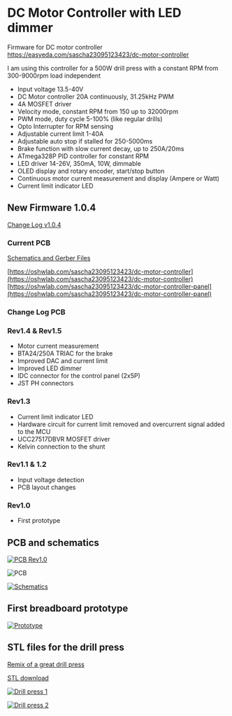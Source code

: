 # DC Motor Controller with LED dimmer

Firmware for DC motor controller https://easyeda.com/sascha23095123423/dc-motor-controller

I am using this controller for a 500W drill press with a constant RPM from 300-9000rpm load independent

* Input voltage 13.5-40V
* DC Motor controller 20A continuously, 31.25kHz PWM
* 4A MOSFET driver
* Velocity mode, constant RPM from 150 up to 32000rpm
* PWM mode, duty cycle 5-100% (like regular drills)
* Opto Interrupter for RPM sensing
* Adjustable current limit 1-40A
* Adjustable auto stop if stalled for 250-5000ms
* Brake function with slow current decay, up to 250A/20ms
* ATmega328P PID controller for constant RPM
* LED driver 14-26V, 350mA, 10W, dimmable
* OLED display and rotary encoder, start/stop button
* Continuous motor current measurement and display (Ampere or Watt)
* Current limit indicator LED

## New Firmware 1.0.4

[Change Log v1.0.4](docs/CHANGELOG.md)

### Current PCB

[Schematics and Gerber Files](schematics/)

[https://oshwlab.com/sascha23095123423/dc-motor-controller](https://oshwlab.com/sascha23095123423/dc-motor-controller)
[https://oshwlab.com/sascha23095123423/dc-motor-controller-panel](https://oshwlab.com/sascha23095123423/dc-motor-controller-panel)

### Change Log PCB

### Rev1.4 & Rev1.5

* Motor current measurement
* BTA24/250A TRIAC for the brake
* Improved DAC and current limit
* Improved LED dimmer
* IDC connector for the control panel (2x5P)
* JST PH connectors

### Rev1.3

* Current limit indicator LED
* Hardware circuit for current limit removed and overcurrent signal added to the MCU
* UCC27517DBVR MOSFET driver
* Kelvin connection to the shunt

### Rev1.1 & 1.2

* Input voltage detection
* PCB layout changes

### Rev1.0

* First prototype

## PCB and schematics

[![PCB Rev1.0](https://github.com/sascha432/motor_controller/blob/master/docs/images/pcb1_tn.jpg)](https://raw.githubusercontent.com/sascha432/motor_controller/master/docs/images/pcb1.jpg)

![PCB](https://github.com/sascha432/motor_controller/blob/master/docs/images/PCB.jpg)

[![Schematics](https://github.com/sascha432/motor_controller/blob/master/docs/images/schematics_tn.png)](https://raw.githubusercontent.com/sascha432/motor_controller/master/docs/images/schematics.png)

## First breadboard prototype

[![Prototype](https://github.com/sascha432/motor_controller/blob/master/docs/images/prototype_tn.jpg)](https://raw.githubusercontent.com/sascha432/motor_controller/master/docs/images/prototype.jpg)

## STL files for the drill press

[Remix of a great drill press](https://www.thingiverse.com/thing:3693804)

[STL download](https://raw.githubusercontent.com/sascha432/motor_controller/master/stl/drill_press_stl.zip)

[![Drill press 1](https://github.com/sascha432/motor_controller/blob/master/docs/images/dill_press_1_tn.jpg)](https://raw.githubusercontent.com/sascha432/motor_controller/master/docs/images/dill_press_1.jpg)

[![Drill press 2](https://github.com/sascha432/motor_controller/blob/master/docs/images/dill_press_2_tn.jpg)](https://raw.githubusercontent.com/sascha432/motor_controller/master/docs/images/dill_press_2.jpg)
